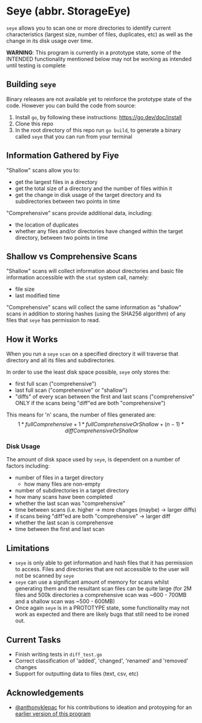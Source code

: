 # Seye (abbr. StorageEye)
`seye` allows you to scan one or more directories to identify current characteristics (largest size, number of files, duplicates, etc) as well as the change in its disk usage over time.

**WARNING**: This program is currently in a prototype state, some of the INTENDED functionality mentioned below may not be working as intended until testing is complete

## Building `seye`
Binary releases are not available yet to reinforce the prototype state of the code. However you can build the code from source:
1. Install `go`, by following these instructions: https://go.dev/doc/install
2. Clone this repo
2. In the root directory of this repo run `go build`, to generate a binary called `seye` that you can run from your terminal

## Information Gathered by Fiye
"Shallow" scans allow you to:
- get the largest files in a directory
- get the total size of a directory and the number of files within it
- get the change in disk usage of the target directory and its subdirectories between two points in time

"Comprehensive" scans provide additional data, including:
- the location of duplicates
- whether any files and/or directories have changed within the target directory, between two points in time 

## Shallow vs Comprehensive Scans
"Shallow" scans will collect information about directories and basic file information accessible with the `stat` system call, namely:
- file size
- last modified time

"Comprehensive" scans will collect the same information as "shallow" scans in addition to storing hashes (using the SHA256 algorithm) of any files that `seye` has permission to read.

## How it Works
When you run a `seye` `scan` on a specified directory it will traverse that directory and all its files and subdirectories.

In order to use the least disk space possible, `seye` only stores the:
- first full scan ("comprehensive")
- last full scan ("comprehensive" or "shallow")
- "diffs" of every scan between the first and last scans ("comprehensive" ONLY if the scans being "diff"ed are both "comprehensive")

This means for 'n' scans, the number of files generated are: 
$$1 * fullComprehensive + 1 * fullComprehensiveOrShallow + (n-1) * diffComprehensiveOrShallow$$

### Disk Usage
The amount of disk space used by `seye`, is dependent on a number of factors including:
- number of files in a target directory
  - how many files are non-empty 
- number of subdirectories in a target directory
- how many scans have been completed
- whether the last scan was "comprehensive"
- time between scans (i.e. higher -> more changes (maybe) -> larger diffs)
- if scans being "diff"ed are both "comprehensive" -> larger diff
- whether the last scan is comprehensve
- time between the first and last scan

## Limitations
- `seye` is only able to get information and hash files that it has permission to access. Files and directories that are not accessible to the user will not be scanned by `seye`
- `seye` can use a significant amount of memory for scans whilst generating them and the resultant scan files can be quite large
(for 2M files and 500k directories a comprehensive scan was ~600 - 700MB and a shallow scan was ~500 - 600MB)
- Once again `seye` is in a PROTOTYPE state, some functionality may not work as expected and there are likely bugs that still need to be ironed out.

## Current Tasks
- Finish writing tests in `diff_test.go`
- Correct classification of 'added', 'changed', 'renamed' and 'removed' changes
- Support for outputting data to files (text, csv, etc)

## Acknowledgements
- [@anthonyklepac](https://github.com/anthonyklepac) for his contributions to ideation and protoyping for an [earlier version of this program](https://github.com/pericles-tpt/StorageEye)
